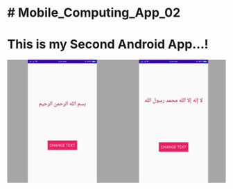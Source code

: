 # # Mobile_Computing_App_02
# This is my Second Android App...!
![Semantic description of image](/App_v02/screenshot/secondapp.jpg "Image")

